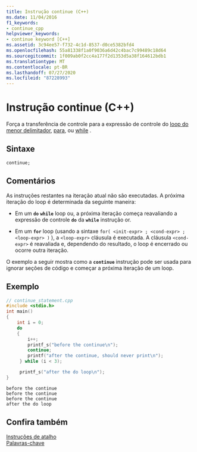 ```yaml
---
title: Instrução continue (C++)
ms.date: 11/04/2016
f1_keywords:
- continue_cpp
helpviewer_keywords:
- continue keyword [C++]
ms.assetid: 3c94ee57-f732-4c1d-8537-d0ce5382bfd4
ms.openlocfilehash: 55a81338f1a0f9036a6d42c4bac7c99489c18d64
ms.sourcegitcommit: 1f009ab0f2cc4a177f2d1353d5a38f164612bdb1
ms.translationtype: MT
ms.contentlocale: pt-BR
ms.lasthandoff: 07/27/2020
ms.locfileid: "87228993"
---
```

# <a name="continue-statement-c"></a>Instrução continue (C++)

Força a transferência de controle para a expressão de controle do [loop do menor delimitador](../cpp/do-while-statement-cpp.md), [para](../cpp/for-statement-cpp.md), ou [while](../cpp/while-statement-cpp.md) .

## <a name="syntax"></a>Sintaxe

```
continue;
```

## <a name="remarks"></a>Comentários

As instruções restantes na iteração atual não são executadas. A próxima iteração do loop é determinada da seguinte maneira:

- Em um **`do`** **`while`** loop ou, a próxima iteração começa reavaliando a expressão de controle **`do`** da **`while`** instrução or.

- Em um **`for`** loop (usando a sintaxe `for( <init-expr> ; <cond-expr> ; <loop-expr> )` ), a `<loop-expr>` cláusula é executada. A cláusula `<cond-expr>` é reavaliada e, dependendo do resultado, o loop é encerrado ou ocorre outra iteração.

O exemplo a seguir mostra como a **`continue`** instrução pode ser usada para ignorar seções de código e começar a próxima iteração de um loop.

## <a name="example"></a>Exemplo

```cpp
// continue_statement.cpp
#include <stdio.h>
int main()
{
    int i = 0;
    do
    {
        i++;
        printf_s("before the continue\n");
        continue;
        printf("after the continue, should never print\n");
     } while (i < 3);

     printf_s("after the do loop\n");
}
```

```Output
before the continue
before the continue
before the continue
after the do loop
```

## <a name="see-also"></a>Confira também

[Instruções de atalho](../cpp/jump-statements-cpp.md)<br/>
[Palavras-chave](../cpp/keywords-cpp.md)
